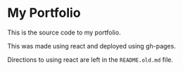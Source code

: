 # My Portfolio

This is the source code to my portfolio.

This was made using react and deployed using gh-pages.

Directions to using react are left in the `README.old.md` file.